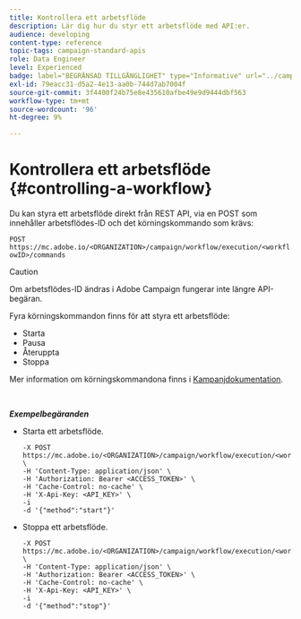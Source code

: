 ```yaml
---
title: Kontrollera ett arbetsflöde
description: Lär dig hur du styr ett arbetsflöde med API:er.
audience: developing
content-type: reference
topic-tags: campaign-standard-apis
role: Data Engineer
level: Experienced
badge: label="BEGRÄNSAD TILLGÄNGLIGHET" type="Informative" url="../campaign-standard-migration-home.md" tooltip="Begränsat till användare som migrerats till Campaign Standarden"
exl-id: 79eacc31-d5a2-4e13-aa0b-744d7ab7004f
source-git-commit: 3f4400f24b75e8e435610afbe49e9d9444dbf563
workflow-type: tm+mt
source-wordcount: '96'
ht-degree: 9%

---
```


# Kontrollera ett arbetsflöde {#controlling-a-workflow}

Du kan styra ett arbetsflöde direkt från REST API, via en POST som innehåller arbetsflödes-ID och det körningskommando som krävs:

`POST https://mc.adobe.io/<ORGANIZATION>/campaign/workflow/execution/<workflowID>/commands`

>[!CAUTION]
>
>Om arbetsflödes-ID ändras i Adobe Campaign fungerar inte längre API-begäran.

Fyra körningskommandon finns för att styra ett arbetsflöde:

* Starta
* Pausa
* Återuppta
* Stoppa

Mer information om körningskommandona finns i [Kampanjdokumentation](https://experienceleague.adobe.com/docs/campaign-standard/using/managing-processes-and-data/executing-a-workflow/about-workflow-execution.html).

<br/>

***Exempelbegäranden***

* Starta ett arbetsflöde.

  ```
  -X POST https://mc.adobe.io/<ORGANIZATION>/campaign/workflow/execution/<workflowID>/commands \
  -H 'Content-Type: application/json' \
  -H 'Authorization: Bearer <ACCESS_TOKEN>' \
  -H 'Cache-Control: no-cache' \
  -H 'X-Api-Key: <API_KEY>' \
  -i
  -d '{"method":"start"}'
  ```

  <!-- + réponse -->

* Stoppa ett arbetsflöde.

  ```
  -X POST https://mc.adobe.io/<ORGANIZATION>/campaign/workflow/execution/<workflowID>/commands \
  -H 'Content-Type: application/json' \
  -H 'Authorization: Bearer <ACCESS_TOKEN>' \
  -H 'Cache-Control: no-cache' \
  -H 'X-Api-Key: <API_KEY>' \
  -i
  -d '{"method":"stop"}'
  ```

  <!-- + réponse -->
